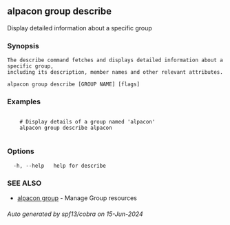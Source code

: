 ## alpacon group describe

Display detailed information about a specific group

### Synopsis


	The describe command fetches and displays detailed information about a specific group, 
	including its description, member names and other relevant attributes. 
	

```
alpacon group describe [GROUP NAME] [flags]
```

### Examples

```
 
	# Display details of a group named 'alpacon'
  	alpacon group describe alpacon
	
```

### Options

```
  -h, --help   help for describe
```

### SEE ALSO

* [alpacon group](alpacon_group.md)	 - Manage Group resources

###### Auto generated by spf13/cobra on 15-Jun-2024
